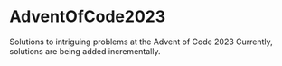 # AdventOfCode2023
Solutions to intriguing problems at the Advent of Code 2023
Currently, solutions are being added incrementally.
